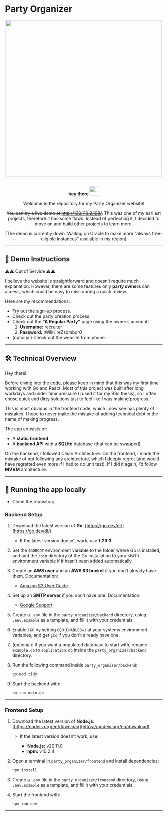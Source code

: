 # Party Organizer

<div id="header" align="center">
  <img src="https://user-images.githubusercontent.com/74038190/212750147-854a394f-fee9-4080-9770-78a4b7ece53f.gif" width="500">
<br><br><p>
  <strong>
    hey there
    <img src="https://media.giphy.com/media/hvRJCLFzcasrR4ia7z/giphy.gif" width="30px"/>
  </strong>
  </p>
  <p>Welcome to the repository for my Party Organizer website!</p>
  <p><del>You can try a live demo at <a href="http://130.110.2.198/">http://130.110.2.198/</a>.</del> This was one of my earliest projects, therefore it has some flaws. Instead of perfecting it, I decided to move on and build other projects to learn more.</p>
  <p>(The demo is currently down. Waiting on Oracle to make more "always free-eligible instances" available in my region)</p>
</div>

---

## 📖 Demo Instructions

⚠️⚠️ Out of Service ⚠️⚠️

I believe the website is straightforward and doesn’t require much explanation. However, there are some features only **party owners** can access, which could be easy to miss during a quick review.

Here are my recommendations:
- Try out the sign-up process.
- Check out the party creation process.
- Check out the **"A Regular Party"** page using the owner’s account:
    1. **Username:** recruiter
    2. **Password:** IWillHireZsombor0
- (optional) Check out the website from phone

---

## 🛠️ Technical Overview

Hey there!

Before diving into the code, please keep in mind that this was my first time working with Go and React. Most of this project was built after long workdays and under time pressure (I used it for my BSc thesis), so I often chose quick and dirty solutions just to feel like I was making progress.

This is most obvious in the frontend code, which I now see has plenty of mistakes. I hope to never make the mistake of adding technical debt in the name of making progress.

The app consists of:
- A **static frontend**
- A **backend API** with a **SQLite** database (that can be swapped)

On the backend, I followed Clean Architecture. 
On the frontend, I made the mistake of not following any architecture, which I deeply regret (and would have regretted even more if I had to do unit test). If I did it again, I’d follow **MVVM** architecture.

---

## 🚀 Running the app locally

- Clone the repository

### Backend Setup

1. Download the latest version of **Go**: [https://go.dev/dl/](https://go.dev/dl/)
   * If the latest version doesn’t work, use **1.23.3**
2. Set the `$GOROOT` environment variable to the folder where Go is installed, and add the `/bin` directory of the Go installation to your `$PATH` environment variable if it hasn’t been added automatically.
3. Create an **AWS user** and an **AWS S3 bucket** if you don’t already have them. Documentation:

    * [Amazon S3 User Guide](https://docs.aws.amazon.com/AmazonS3)
4. Set up an **SMTP server** if you don’t have one. Documentation:

    * [Google Support](https://support.google.com)
5. Create a `.env` file in the `party_organizer/backend` directory, using `.env.example` as a template, and fill it with your credentials.

6. Enable `CGO` by setting `CGO_ENABLED=1` at your systems environment variables, and get `gcc` if you don't already have one.

7. (optional): If you want a populated database to start with, rename `example.db` to `application.db` inside the `party_organizer/backend` directory.

8. Run the following command inside `party_organizer/backend`:

   ```bash
   go mod tidy
   ```
9. Start the backend with:

   ```bash
   go run main.go
   ```

---

### Frontend Setup

1. Download the latest version of **Node.js**: [https://nodejs.org/en/download](https://nodejs.org/en/download)

    * If the latest version doesn’t work, use:

        * **Node.js:** v20.11.0
        * **npm:** v10.2.4
2. Open a terminal in `party_organizer/frontend` and install dependencies:

   ```bash
   npm install
   ```
3. Create a `.env` file in the `party_organizer/frontend` directory, using `.env.example` as a template, and fill it with your credentials.

4. Start the frontend with:

   ```bash
   npm run dev
   ```

---